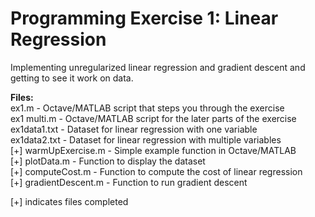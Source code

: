 # Programming Exercise 1: Linear Regression

Implementing unregularized linear regression and gradient descent and getting to see it work on data.

**Files:**\
ex1.m - Octave/MATLAB script that steps you through the exercise\
ex1 multi.m - Octave/MATLAB script for the later parts of the exercise\
ex1data1.txt - Dataset for linear regression with one variable\
ex1data2.txt - Dataset for linear regression with multiple variables\
[+] warmUpExercise.m - Simple example function in Octave/MATLAB\
[+] plotData.m - Function to display the dataset\
[+] computeCost.m - Function to compute the cost of linear regression\
[+] gradientDescent.m - Function to run gradient descent

[+] indicates files completed

